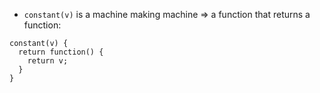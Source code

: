 * `constant(v)` is a machine making machine => a function that returns a function:
```
constant(v) {
  return function() {
    return v;
  }
}
```
